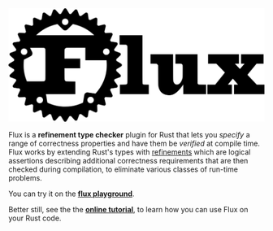 <img src="img/logo-wide.svg" class="flux-logo" alt="Flux Logo">

<!-- Types bring order to code.

For example, if a variable `i:usize` then we know `i`
is a number that can be used to index a vector.
Similarly, if `v: Vec<&str>` then we can be sure that
`v` is a collection of strings which may _be_ indexed
but of course, not used _as_ an index.

However, by itself, `usize` doesn't tell us how big
or small the number and hence the programmer must
still rely on their own wits, a lot of tests, and
a dash of optimism, to ensure that all the different
bits snap together correctly at run-time. -->


Flux is a **refinement type checker** plugin for Rust
that lets you *specify* a range of correctness properties
and have them be *verified* at compile time.
Flux works by extending Rust's types with
[refinements][jhala-vazou] which are logical
assertions describing additional correctness
requirements that are then checked during compilation,
to eliminate various classes of run-time problems.

You can try it on the [**flux playground**](https://flux.goto.ucsd.edu/).

Better still, see the the [**online tutorial**](./01-refinements.md), to learn how you
can use Flux on your Rust code.

[jhala-vazou]: https://arxiv.org/abs/2010.07763
[flux-github]: https://github.com/flux-rs/flux/
